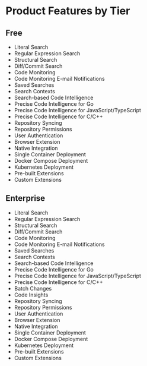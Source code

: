 # Product Features by Tier

## Free
- Literal Search
- Regular Expression Search
- Structural Search
- Diff/Commit Search
- Code Monitoring
- Code Monitoring E-mail Notifications
- Saved Searches
- Search Contexts
- Search-based Code Intelligence
- Precise Code Intelligence for Go
- Precise Code Intelligence for JavaScript/TypeScript
- Precise Code Intelligence for C/C++
- Repository Syncing
- Repository Permissions
- User Authentication
- Browser Extension
- Native Integration
- Single Container Deployment
- Docker Compose Deployment
- Kubernetes Deployment
- Pre-built Extensions
- Custom Extensions

## Enterprise
- Literal Search
- Regular Expression Search
- Structural Search
- Diff/Commit Search
- Code Monitoring
- Code Monitoring E-mail Notifications
- Saved Searches
- Search Contexts
- Search-based Code Intelligence
- Precise Code Intelligence for Go
- Precise Code Intelligence for JavaScript/TypeScript
- Precise Code Intelligence for C/C++
- Batch Changes
- Code Insights
- Repository Syncing
- Repository Permissions
- User Authentication
- Browser Extension
- Native Integration
- Single Container Deployment
- Docker Compose Deployment
- Kubernetes Deployment
- Pre-built Extensions
- Custom Extensions
